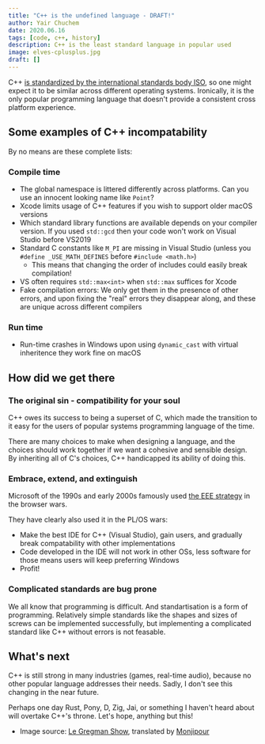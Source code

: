 ```yaml
---
title: "C++ is the undefined language - DRAFT!"
author: Yair Chuchem
date: 2020.06.16
tags: [code, c++, history]
description: C++ is the least standard language in popular used
image: elves-cplusplus.jpg
draft: []
---
```


C++ [is standardized by the international standards body ISO](https://en.wikipedia.org/wiki/C%2B%2B), so one might expect it to be similar across different operating systems. Ironically, it is the only popular programming language that doesn't provide a consistent cross platform experience.

## Some examples of C++ incompatability

By no means are these complete lists:

### Compile time

* The global namespace is littered differently across platforms. Can you use an innocent looking name like `Point`?
* Xcode limits usage of C++ features if you wish to support older macOS versions
* Which standard library functions are available depends on your compiler version. If you used `std::gcd` then your code won't work on Visual Studio before VS2019
* Standard C constants like `M_PI` are missing in Visual Studio (unless you `#define _USE_MATH_DEFINES` before `#include <math.h>`)
  * This means that changing the order of includes could easily break compilation!
* VS often requires `std::max<int>` when `std::max` suffices for Xcode
* Fake compilation errors: We only get them in the presence of other errors, and upon fixing the "real" errors they disappear along, and these are unique across different compilers

### Run time

* Run-time crashes in Windows upon using `dynamic_cast` with virtual inheritence they work fine on macOS

## How did we get there

### The original sin - compatibility for your soul

C++ owes its success to being a superset of C, which made the transition to it easy for the users of popular systems programming language of the time.

There are many choices to make when designing a language, and the choices should work together if we want a cohesive and sensible design. By inheriting all of C's choices, C++ handicapped its ability of doing this.

### Embrace, extend, and extinguish

Microsoft of the 1990s and early 2000s famously used [the EEE strategy](https://en.wikipedia.org/wiki/Embrace,_extend,_and_extinguish) in the browser wars.

They have clearly also used it in the PL/OS wars:

* Make the best IDE for C++ (Visual Studio), gain users, and gradually break compatability with other implementations
* Code developed in the IDE will not work in other OSs, less software for those means users will keep preferring Windows
* Profit!

### Complicated standards are bug prone

We all know that programming is difficult. And standartisation is a form of programming. Relatively simple standards like the shapes and sizes of screws can be implemented successfully, but implementing a complicated standard like C++ without errors is not feasable.

## What's next

C++ is still strong in many industries (games, real-time audio), because no other popular language addresses their needs. Sadly, I don't see this changing in the near future.

Perhaps one day Rust, Pony, D, Zig, Jai, or something I haven't heard about will overtake C++'s throne. Let's hope, anything but this!

* Image source: [Le Gregman Show](http://gregmanshow.blogspot.com/2016/12/bd-37-le-travail-des-lutins.html), translated by [Monjipour](https://www.reddit.com/r/ProgrammerHumor/comments/d2qfm9/hang_in_there_little_guy_stolen_translated_source/)
